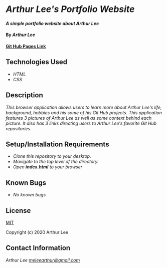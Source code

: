 # _Arthur Lee's Portfolio Website_

#### _A simple portfolio website about Arthur Lee_

#### By _**Arthur Lee**_

#### [Git Hub Pages Link](https://gengur123.github.io/my-portfolios/)

## Technologies Used

* _HTML_
* _CSS_

## Description

_This browser application allows users to learn more about Arthur Lee's life, background, hobbies and his some of his Git Hub projects. This application features 3 pictures of Arthur Lee as well as some context behind each picture. It also has 3 links directing users to Arthur Lee's favorite Git Hub repositories._

## Setup/Installation Requirements

* _Clone this repository to your desktop._
* _Mavigate to the top level of the directory._
* _Open **index.html** to your browser_


## Known Bugs

* _No known bugs_

## License

[MIT](https://en.wikipedia.org/wiki/MIT_License)
 
 Copyright (c) 2020 Arthur Lee

## Contact Information

_Arthur Lee [meleearthur@gmail.com](meleearthur@gmail.com)_